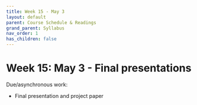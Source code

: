 ```yaml
---
title: Week 15 - May 3
layout: default
parent: Course Schedule & Readings
grand_parent: Syllabus
nav_order: 1
has_children: false
---
```

# Week 15: May 3 - Final presentations

Due/asynchronous work:
* Final presentation and project paper
